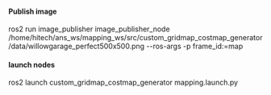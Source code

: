 #### Publish image 
ros2 run image_publisher image_publisher_node /home/hitech/ans_ws/mapping_ws/src/custom_gridmap_costmap_generator/data/willowgarage_perfect500x500.png --ros-args -p frame_id:=map
#### launch nodes 
ros2 launch custom_gridmap_costmap_generator mapping.launch.py

